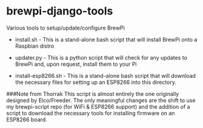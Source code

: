 brewpi-django-tools
============

Various tools to setup/update/configure BrewPi

* install.sh - This is a stand-alone bash script that will install BrewPi onto a Raspbian distro

* updater.py - This is a python script that will check for any updates to BrewPi and, upon request, install them to your Pi

* install-esp8266.sh - This is a stand-alone bash script that will download the necessary files for setting up an ESP8266 into this directory.

###Note from Thorrak
This script is almost entirely the one originally designed by Elco/Freeder. The only meaningful changes are the shift to use my brewpi-script repo (for WiFi & ESP8266 support) and the addition of a script to download the necessary tools for installing firmware on an ESP8266 board.